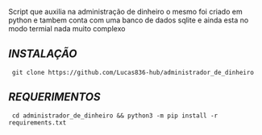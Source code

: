 Script que auxilia na administração de dinheiro
o mesmo foi criado em python e tambem conta com uma banco de dados sqlite e ainda esta no modo termial 
nada muito complexo

## *INSTALAÇÃO*
     git clone https://github.com/Lucas836-hub/administrador_de_dinheiro

## *REQUERIMENTOS*
     cd administrador_de_dinheiro && python3 -m pip install -r requirements.txt
